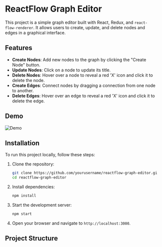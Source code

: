 # ReactFlow Graph Editor

This project is a simple graph editor built with React, Redux, and `react-flow-renderer`. It allows users to create, update, and delete nodes and edges in a graphical interface.

## Features

- **Create Nodes**: Add new nodes to the graph by clicking the "Create Node" button.
- **Update Nodes**: Click on a node to update its title.
- **Delete Nodes**: Hover over a node to reveal a red 'X' icon and click it to delete the node.
- **Create Edges**: Connect nodes by dragging a connection from one node to another.
- **Delete Edges**: Hover over an edge to reveal a red 'X' icon and click it to delete the edge.

## Demo

![Demo](./demo.gif)

## Installation

To run this project locally, follow these steps:

1. Clone the repository:

    ```bash
    git clone https://github.com/yourusername/reactflow-graph-editor.git
    cd reactflow-graph-editor
    ```

2. Install dependencies:

    ```bash
    npm install
    ```

3. Start the development server:

    ```bash
    npm start
    ```

4. Open your browser and navigate to `http://localhost:3000`.

## Project Structure

